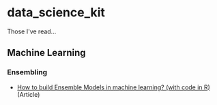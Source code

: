 # data_science_kit 
Those I've read... 




## Machine Learning ##


  ### Ensembling ###

   * [How to build Ensemble Models in machine learning? (with code in R)](https://www.analyticsvidhya.com/blog/2017/02/introduction-to-ensembling-along-with-implementation-in-r/) (Article)


